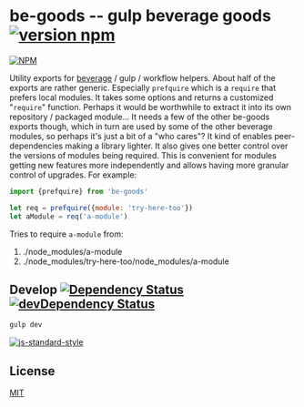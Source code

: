 # be-goods -- gulp beverage goods [![version npm](https://img.shields.io/npm/v/be-goods.svg?style=flat-square)](https://www.npmjs.com/package/be-goods)

[![NPM](https://nodei.co/npm/be-goods.png?mini=true)](https://www.npmjs.org/package/be-goods)

Utility exports for [beverage](https://github.com/gulpsome/beverage) /
gulp / workflow helpers.  About half of the exports are rather generic.  Especially `prefquire` which is a `require` that prefers local modules.  It takes some options and returns a customized "`require`" function.  Perhaps it would be worthwhile to extract it into its own repository / packaged module... It needs a few of the other be-goods exports though, which in turn are used by some of the other beverage modules, so perhaps it's just a bit of a "who cares"?  It kind of enables peer-dependencies making a library lighter.  It also gives one better control over the versions of modules being required.  This is convenient for modules getting new features more independently and allows having more granular control of upgrades.  For example:

```js
import {prefquire} from 'be-goods'

let req = prefquire({module: 'try-here-too'})
let aModule = req('a-module')
```

Tries to require `a-module` from:

1. ./node_modules/a-module
2. ./node_modules/try-here-too/node_modules/a-module



## Develop [![Dependency Status](https://david-dm.org/gulpsome/be-goods.svg?style=flat-square)](https://david-dm.org/gulpsome/be-goods) [![devDependency Status](https://david-dm.org/gulpsome/be-goods/dev-status.svg?style=flat-square)](https://david-dm.org/gulpsome/be-goods#info=devDependencies)

```sh
gulp dev
```

[![js-standard-style](https://cdn.rawgit.com/feross/standard/master/badge.svg)](https://github.com/feross/standard)

## License

[MIT](http://orlin.mit-license.org)
